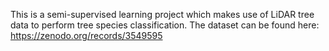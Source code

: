 This is a semi-supervised learning project which makes use of LiDAR tree data to perform tree species classification. The dataset can be found here: https://zenodo.org/records/3549595
